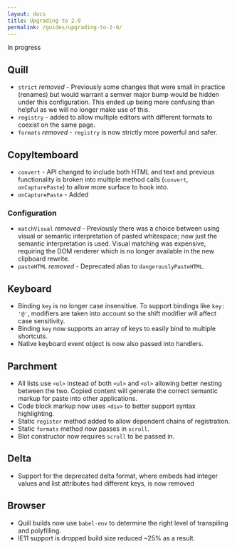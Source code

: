 ```yaml
---
layout: docs
title: Upgrading to 2.0
permalink: /guides/upgrading-to-2-0/
---
```


In progress

## Quill

- `strict` *removed* - Previously some changes that were small in practice (renames) but would warrant a semver major bump would be hidden under this configuration. This ended up being more confusing than helpful as we will no longer make use of this.
- `registry` - added to allow multiple editors with different formats to coexist on the same page.
- `formats` *removed* - `registry` is now strictly more powerful and safer.

## CopyItemboard

- `convert` - API changed to include both HTML and text and previous functionality is broken into multiple method calls (`convert`, `onCapturePaste`) to allow more surface to hook into.
- `onCapturePaste` - Added

### Configuration

- `matchVisual` *removed* - Previously there was a choice between using visual or semantic interpretation of pasted whitespace; now just the semantic interpretation is used. Visual matching was expensive, requiring the DOM renderer which is no longer available in the new clipboard rewrite.
- `pasteHTML` *removed* - Deprecated alias to `dangerouslyPasteHTML`.

## Keyboard

- Binding `key` is no longer case insensitive. To support bindings like `key: '@'`, modifiers are taken into account so the shift modifier will affect case sensitivity.
- Binding `key` now supports an array of keys to easily bind to multiple shortcuts.
- Native keyboard event object is now also passed into handlers.

## Parchment

- All lists use `<ol>` instead of both `<ul>` and `<ol>` allowing better nesting between the two. Copied content will generate the correct semantic markup for paste into other applications.
- Code block markup now uses `<div>` to better support syntax highlighting.
- Static `register` method added to allow dependent chains of registration.
- Static `formats` method now passes in `scroll`.
- Blot constructor now requires `scroll` to be passed in.

## Delta

- Support for the deprecated delta format, where embeds had integer values and list attributes had different keys, is now removed

## Browser

- Quill builds now use `babel-env` to determine the right level of transpiling and polyfilling.
- IE11 support is dropped build size reduced ~25% as a result.
